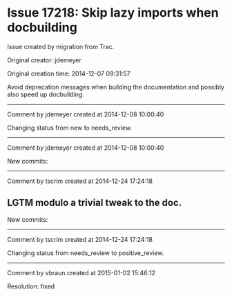 # Issue 17218: Skip lazy imports when docbuilding

Issue created by migration from Trac.

Original creator: jdemeyer

Original creation time: 2014-12-07 09:31:57

Avoid deprecation messages when building the documentation and possibly also speed up docbuilding.


---

Comment by jdemeyer created at 2014-12-08 10:00:40

Changing status from new to needs_review.


---

Comment by jdemeyer created at 2014-12-08 10:00:40

New commits:


---

Comment by tscrim created at 2014-12-24 17:24:18

LGTM modulo a trivial tweak to the doc.
----
New commits:


---

Comment by tscrim created at 2014-12-24 17:24:18

Changing status from needs_review to positive_review.


---

Comment by vbraun created at 2015-01-02 15:46:12

Resolution: fixed
